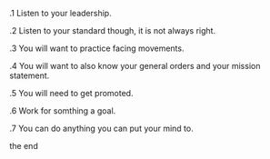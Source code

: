 .1 Listen to your leadership.

.2 Listen to your standard though, it is not always right. 

.3 You will want to practice facing movements.

.4 You will want to also know your general orders and your mission statement.

.5 You will need to get promoted.

.6 Work for somthing a goal.

.7 You can do anything you can put your mind to.

the end

